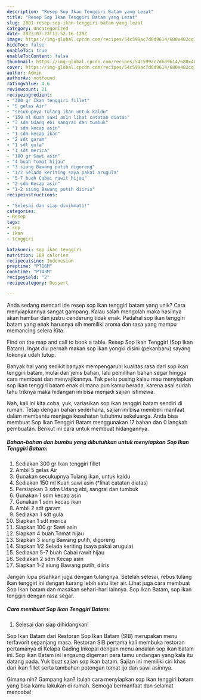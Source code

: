 ```yaml
---
description: "Resep Sop Ikan Tenggiri Batam yang Lezat"
title: "Resep Sop Ikan Tenggiri Batam yang Lezat"
slug: 2801-resep-sop-ikan-tenggiri-batam-yang-lezat
category: Uncategorized
date: 2023-03-23T13:52:16.129Z
image: https://img-global.cpcdn.com/recipes/54c599ac7d6d9614/680x482cq70/sop-ikan-tenggiri-batam-foto-resep-utama.jpg
hideToc: false
enableToc: true
enableTocContent: false
thumbnail: https://img-global.cpcdn.com/recipes/54c599ac7d6d9614/680x482cq70/sop-ikan-tenggiri-batam-foto-resep-utama.jpg
cover: https://img-global.cpcdn.com/recipes/54c599ac7d6d9614/680x482cq70/sop-ikan-tenggiri-batam-foto-resep-utama.jpg
author: Admin
authorAv: notfound
ratingvalue: 4.6
reviewcount: 21
recipeingredient:
- "300 gr Ikan tenggiri fillet"
- "5 gelas Air"
- "secukupnya Tulang ikan untuk kaldu"
- "150 ml Kuah sawi asin lihat catatan diatas"
- "3 sdm Udang ebi sangrai dan tumbuk"
- "1 sdm kecap asin"
- "1 sdm kecap ikan"
- "2 sdt garam"
- "1 sdt gula"
- "1 sdt merica"
- "100 gr Sawi asin"
- "4 buah Tomat hijau"
- "3 siung Bawang putih digoreng"
- "1/2 Selada keriting saya pakai arugula"
- "5-7 buah Cabai rawit hijau"
- "2 sdm Kecap asin"
- "1-2 siung Bawang putih diiris"
recipeinstructions:

- "Selesai dan siap dinikmati!"
categories:
- Resep
tags:
- sop
- ikan
- tenggiri

katakunci: sop ikan tenggiri 
nutrition: 169 calories
recipecuisine: Indonesian
preptime: "PT16M"
cooktime: "PT43M"
recipeyield: "2"
recipecategory: Dessert

---
```





Anda sedang mencari ide resep sop ikan tenggiri batam yang unik? Cara menyiapkannya sangat gampang. Kalau salah mengolah maka hasilnya akan hambar dan justru cenderung tidak enak. Padahal sop ikan tenggiri batam yang enak harusnya sih memiliki aroma dan rasa yang mampu memancing selera Kita.





Find on the map and call to book a table. Resep Sop Ikan Tenggiri (Sop Ikan Batam). Ingat dlu pernah makan sop ikan yongki disini (pekanbaru) sayang tokonya udah tutup.

Banyak hal yang sedikit banyak mempengaruhi kualitas rasa dari sop ikan tenggiri batam, mulai dari jenis bahan, lalu pemilihan bahan segar hingga cara membuat dan menyajikannya. Tak perlu pusing kalau mau menyiapkan sop ikan tenggiri batam enak di mana pun kamu berada, karena asal sudah tahu triknya maka hidangan ini bisa menjadi sajian istimewa.






Nah, kali ini kita coba, yuk, variasikan sop ikan tenggiri batam sendiri di rumah. Tetap dengan bahan sederhana, sajian ini bisa memberi manfaat dalam membantu menjaga kesehatan tubuhmu sekeluarga. Anda bisa membuat Sop Ikan Tenggiri Batam menggunakan 17 bahan dan 0 langkah pembuatan. Berikut ini cara untuk membuat hidangannya.

<!--inarticleads1-->

##### Bahan-bahan dan bumbu yang dibutuhkan untuk menyiapkan Sop Ikan Tenggiri Batam:

1. Sediakan 300 gr Ikan tenggiri fillet
1. Ambil 5 gelas Air
1. Gunakan secukupnya Tulang ikan, untuk kaldu
1. Sediakan 150 ml Kuah sawi asin (*lihat catatan diatas)
1. Persiapkan 3 sdm Udang ebi, sangrai dan tumbuk
1. Gunakan 1 sdm kecap asin
1. Gunakan 1 sdm kecap ikan
1. Ambil 2 sdt garam
1. Sediakan 1 sdt gula
1. Siapkan 1 sdt merica
1. Siapkan 100 gr Sawi asin
1. Siapkan 4 buah Tomat hijau
1. Siapkan 3 siung Bawang putih, digoreng
1. Siapkan 1/2 Selada keriting (saya pakai arugula)
1. Sediakan 5-7 buah Cabai rawit hijau
1. Sediakan 2 sdm Kecap asin
1. Siapkan 1-2 siung Bawang putih, diiris


Jangan lupa pisahkan juga dengan tulangnya. Setelah selesai, rebus tulang ikan tenggiri ini dengan kurang lebih satu liter air. Lihat juga cara membuat Sop Ikan batam dan masakan sehari-hari lainnya. Sop Ikan Batam, sop ikan tenggiri dengan rasa segar. 

<!--inarticleads2-->

##### Cara membuat Sop Ikan Tenggiri Batam:


1. Selesai dan siap dihidangkan!

Sop Ikan Batam dari Restoran Sop Ikan Batam (SIB) merupakan menu terfavorit sepanjang masa. Restoran SIB pertama kali membuka restoran pertamanya di Kelapa Gading Inkopal dengan menu andalan sop ikan batam ini. Sop ikan Batam ini langsung digemari para tamu undangan yang kala itu datang pada. Yuk buat sajian sop ikan batam. Sajian ini memiliki ciri khas dari ikan fillet serta tambahan potongan tomat ijo dan sawi asinnya. 

Gimana nih? Gampang kan? Itulah cara menyiapkan sop ikan tenggiri batam yang bisa kamu lakukan di rumah. Semoga bermanfaat dan selamat mencoba!
